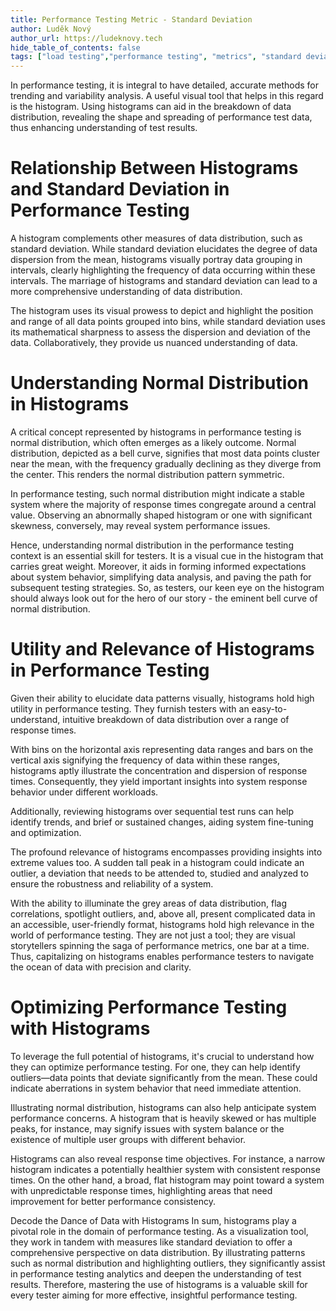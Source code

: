 ```yaml
---
title: Performance Testing Metric - Standard Deviation 
author: Luděk Nový
author_url: https://ludeknovy.tech
hide_table_of_contents: false
tags: ["load testing","performance testing", "metrics", "standard deviation"]
---
```



In performance testing, it is integral to have detailed, accurate methods for trending and variability analysis. A useful visual tool that helps in this regard is the histogram. Using histograms can aid in the breakdown of data distribution, revealing the shape and spreading of performance test data, thus enhancing understanding of test results. 

# Relationship Between Histograms and Standard Deviation in Performance Testing
A histogram complements other measures of data distribution, such as standard deviation. While standard deviation elucidates the degree of data dispersion from the mean, histograms visually portray data grouping in intervals, clearly highlighting the frequency of data occurring within these intervals. The marriage of histograms and standard deviation can lead to a more comprehensive understanding of data distribution.

The histogram uses its visual prowess to depict and highlight the position and range of all data points grouped into bins, while standard deviation uses its mathematical sharpness to assess the dispersion and deviation of the data. Collaboratively, they provide us nuanced understanding of data.

# Understanding Normal Distribution in Histograms 
A critical concept represented by histograms in performance testing is normal distribution, which often emerges as a likely outcome. Normal distribution, depicted as a bell curve, signifies that most data points cluster near the mean, with the frequency gradually declining as they diverge from the center. This renders the normal distribution pattern symmetric. 

In performance testing, such normal distribution might indicate a stable system where the majority of response times congregate around a central value. Observing an abnormally shaped histogram or one with significant skewness, conversely, may reveal system performance issues.

Hence, understanding normal distribution in the performance testing context is an essential skill for testers. It is a visual cue in the histogram that carries great weight. Moreover, it aids in forming informed expectations about system behavior, simplifying data analysis, and paving the path for subsequent testing strategies. So, as testers, our keen eye on the histogram should always look out for the hero of our story - the eminent bell curve of normal distribution.

# Utility and Relevance of Histograms in Performance Testing
Given their ability to elucidate data patterns visually, histograms hold high utility in performance testing. They furnish testers with an easy-to-understand, intuitive breakdown of data distribution over a range of response times.

With bins on the horizontal axis representing data ranges and bars on the vertical axis signifying the frequency of data within these ranges, histograms aptly illustrate the concentration and dispersion of response times. Consequently, they yield important insights into system response behavior under different workloads. 

Additionally, reviewing histograms over sequential test runs can help identify trends, and brief or sustained changes, aiding system fine-tuning and optimization. 

The profound relevance of histograms encompasses providing insights into extreme values too. A sudden tall peak in a histogram could indicate an outlier, a deviation that needs to be attended to, studied and analyzed to ensure the robustness and reliability of a system.

With the ability to illuminate the grey areas of data distribution, flag correlations, spotlight outliers, and, above all, present complicated data in an accessible, user-friendly format, histograms hold high relevance in the world of performance testing. They are not just a tool; they are visual storytellers spinning the saga of performance metrics, one bar at a time.  Thus, capitalizing on histograms enables performance testers to navigate the ocean of data with precision and clarity.

# Optimizing Performance Testing with Histograms
To leverage the full potential of histograms, it's crucial to understand how they can optimize performance testing. For one, they can help identify outliers—data points that deviate significantly from the mean. These could indicate aberrations in system behavior that need immediate attention.

Illustrating normal distribution, histograms can also help anticipate system performance concerns. A histogram that is heavily skewed or has multiple peaks, for instance, may signify issues with system balance or the existence of multiple user groups with different behavior.

Histograms can also reveal response time objectives. For instance, a narrow histogram indicates a potentially healthier system with consistent response times. On the other hand, a broad, flat histogram may point toward a system with unpredictable response times, highlighting areas that need improvement for better performance consistency.

Decode the Dance of Data with Histograms
In sum, histograms play a pivotal role in the domain of performance testing. As a visualization tool, they work in tandem with measures like standard deviation to offer a comprehensive perspective on data distribution. By illustrating patterns such as normal distribution and highlighting outliers, they significantly assist in performance testing analytics and deepen the understanding of test results. Therefore, mastering the use of histograms is a valuable skill for every tester aiming for more effective, insightful performance testing.
